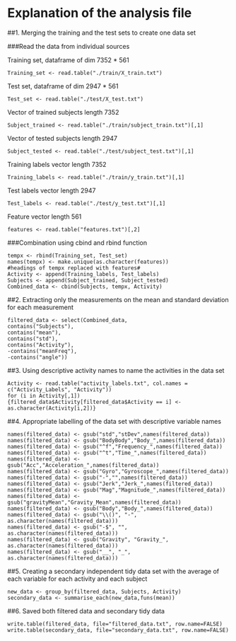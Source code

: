# Explanation of the analysis file

##1. Merging the training and the test sets to create one data set

###Read the data from individual sources

Training set, dataframe of dim 7352 * 561
```{r} 
Training_set <- read.table("./train/X_train.txt")      
```
Test set, dataframe of dim 2947 * 561
```{r}           
Test_set <- read.table("./test/X_test.txt")   
``` 
Vector of trained subjects length 7352
```{r} 
Subject_trained <- read.table("./train/subject_train.txt")[,1]    
``` 
Vector of tested subjects length 2947
```{r} 
Subject_tested <- read.table("./test/subject_test.txt")[,1]       
``` 
Training labels vector length 7352
```{r} 
Training_labels <- read.table("./train/y_train.txt")[,1]          
``` 
Test labels vector length 2947
```{r} 
Test_labels <- read.table("./test/y_test.txt")[,1]                
``` 
Feature vector length 561
```{r} 
features <- read.table("features.txt")[,2] 
```                       

###Combination using cbind and rbind function

```{r} 
tempx <- rbind(Training_set, Test_set)
names(tempx) <- make.unique(as.character(features))               #headings of tempx replaced with features#
Activity <- append(Training_labels, Test_labels)
Subjects <- append(Subject_trained, Subject_tested)
Combined_data <- cbind(Subjects, tempx, Activity)
```

##2. Extracting only the measurements on the mean and standard deviation for each measurement

```{r} 
filtered_data <- select(Combined_data, 
contains("Subjects"),
contains("mean"),
contains("std"),
contains("Activity"),
-contains("meanFreq"),
-contains("angle"))
```

##3. Using descriptive activity names to name the activities in the data set

```{r} 
Activity <- read.table("activity_labels.txt", col.names = c("Activity_Labels", "Activity"))
for (i in Activity[,1])  
{filtered_data$Activity[filtered_data$Activity == i] <- as.character(Activity[i,2])}
```

##4. Appropriate labelling of the data set with descriptive variable names

```{r} 
names(filtered_data) <- gsub("std","stDev",names(filtered_data))
names(filtered_data) <- gsub("BodyBody","Body_",names(filtered_data))
names(filtered_data) <- gsub("^f","Frequency_",names(filtered_data))
names(filtered_data) <- gsub("^t","Time_",names(filtered_data))
names(filtered_data) <- gsub("Acc","Acceleration_",names(filtered_data))
names(filtered_data) <- gsub("Gyro","Gyroscope_",names(filtered_data))
names(filtered_data) <- gsub("-","",names(filtered_data))
names(filtered_data) <- gsub("Jerk","Jerk_",names(filtered_data))
names(filtered_data) <- gsub("Mag","Magnitude_",names(filtered_data))
names(filtered_data) <- gsub("gravityMean","Gravity_Mean",names(filtered_data))
names(filtered_data) <- gsub("Body","Body_",names(filtered_data))
names(filtered_data) <- gsub("\\()", "-", as.character(names(filtered_data)))
names(filtered_data) <- gsub("-$", "", as.character(names(filtered_data)))
names(filtered_data) <- gsub("Gravity", "Gravity_", as.character(names(filtered_data)))
names(filtered_data) <- gsub("__", "_", as.character(names(filtered_data)))
```

##5. Creating a secondary independent tidy data set with the average of each variable for each activity and each subject

```{r} 
new_data <- group_by(filtered_data, Subjects, Activity)
secondary_data <- summarise_each(new_data,funs(mean))
```

##6. Saved both filtered data and secondary tidy data

```{r} 
write.table(filtered_data, file="filtered_data.txt", row.name=FALSE)
write.table(secondary_data, file="secondary_data.txt", row.name=FALSE)
```
